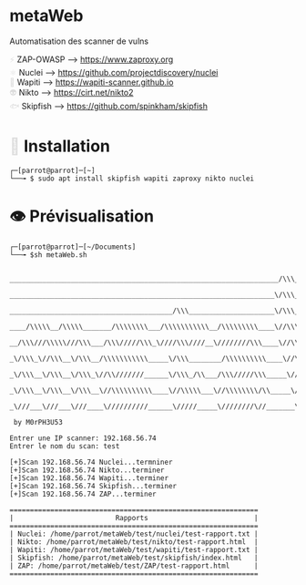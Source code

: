 # metaWeb

Automatisation des scanner de vulns

<span style="color: #dddddd;">⚡</span> ZAP-OWASP --> https://www.zaproxy.org  
<span style="color: #dddddd;">⚛️</span> Nuclei --> https://github.com/projectdiscovery/nuclei  
<span style="color: #dddddd;">🐂</span> Wapiti --> https://wapiti-scanner.github.io  
<span style="color: #dddddd;">👽</span> Nikto --> https://cirt.net/nikto2  
<span style="color: #dddddd;">🐟</span> Skipfish --> https://github.com/spinkham/skipfish

# <span style="color: #dddddd;">🔧</span> Installation

```
┌─[parrot@parrot]─[~]
└──╼ $ sudo apt install skipfish wapiti zaproxy nikto nuclei
```

# 👁️ Prévisualisation

```
┌─[parrot@parrot]─[~/Documents]
└──╼ $sh metaWeb.sh


__________________________________________________________________/\\\______________/\\\_________________/\\\________        
 _________________________________________________________________\/\\\_____________\/\\\________________\/\\\________       
  ________________________________________/\\\_____________________\/\\\_____________\/\\\________________\/\\\________      
   ____/\\\\\__/\\\\\_______/\\\\\\\\___/\\\\\\\\\\\__/\\\\\\\\\____\//\\\____/\\\____/\\\______/\\\\\\\\__\/\\\________     
    __/\\\///\\\\\///\\\___/\\\/////\\\_\////\\\////__\////////\\\____\//\\\__/\\\\\__/\\\_____/\\\/////\\\_\/\\\\\\\\\__    
     _\/\\\_\//\\\__\/\\\__/\\\\\\\\\\\_____\/\\\________/\\\\\\\\\\____\//\\\/\\\/\\\/\\\_____/\\\\\\\\\\\__\/\\\////\\\_   
      _\/\\\__\/\\\__\/\\\_\//\\///////______\/\\\_/\\___/\\\/////\\\_____\//\\\\\\//\\\\\_____\//\\///////___\/\\\__\/\\\_  
       _\/\\\__\/\\\__\/\\\__\//\\\\\\\\\\____\//\\\\\___\//\\\\\\\\/\\_____\//\\\__\//\\\_______\//\\\\\\\\\\_\/\\\\\\\\\__ 
        _\///___\///___\///____\//////////______\/////_____\////////\//_______\///____\///_________\//////////__\/////////___
                      
 by M0rPH3U53
      
Entrer une IP scanner: 192.168.56.74
Entrer le nom du scan: test

[+]Scan 192.168.56.74 Nuclei...termniner
[+]Scan 192.168.56.74 Nikto...terminer
[+]Scan 192.168.56.74 Wapiti...terminer
[+]Scan 192.168.56.74 Skipfish...terminer
[+]Scan 192.168.56.74 ZAP...terminer
                                                             
=============================================================
|                         Rapports                          |
=============================================================
| Nuclei: /home/parrot/metaWeb/test/nuclei/test-rapport.txt |
| Nikto: /home/parrot/metaWeb/test/nikto/test-rapport.html  |
| Wapiti: /home/parrot/metaWeb/test/wapiti/test-rapport.txt |
| Skipfish: /home/parrot/metaWeb/test/skipfish/index.html   |
| ZAP: /home/parrot/metaWeb/test/ZAP/test-rapport.html      |
=============================================================
```
